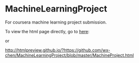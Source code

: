 MachineLearningProject
======================

For coursera machine learning project submission.

To view the html page directly, go to [here](http://htmlpreview.github.io/?https://github.com/wx-chen/MachineLearningProject/blob/master/MachineProject.html):

or 

http://htmlpreview.github.io/?https://github.com/wx-chen/MachineLearningProject/blob/master/MachineProject.html
